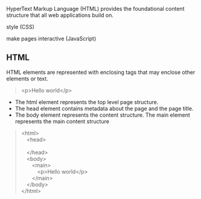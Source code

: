 HyperText Markup Language (HTML) provides the foundational content structure that all web applications build on.
<p>style (CSS)</p>
make pages interactive (JavaScript)

## HTML
HTML elements are represented with enclosing tags that may enclose other elements or text.
> \<p>Hello world\</p>
- The html element represents the top level page structure. 
- The head element contains metadata about the page and the page title. 
- The body element represents the content structure. The main element represents the main content structure
> \<html><br>
   &emsp;\<head><br>
    &emsp;&emsp;<title>My First Page</title><br>
  &emsp;\</head><br>
  &emsp;\<body><br>
    &emsp;&emsp;\<main><br>
      &emsp;&emsp;&emsp;\<p>Hello world\</p><br>
    &emsp;&emsp;\</main><br>
  &emsp;\</body><br>
\</html>
